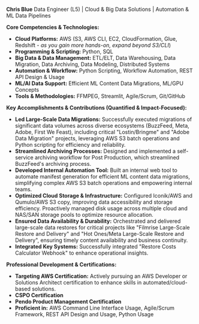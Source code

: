 **Chris Blue**
Data Engineer (L5) | Cloud & Big Data Solutions | Automation & ML Data Pipelines

**Core Competencies & Technologies:**
* **Cloud Platforms:** AWS (S3, AWS CLI, EC2, CloudFormation, Glue, Redshift - *as you gain more hands-on, expand beyond S3/CLI*)
* **Programming & Scripting:** Python, SQL
* **Big Data & Data Management:** ETL/ELT, Data Warehousing, Data Migration, Data Archiving, Data Modeling, Distributed Systems
* **Automation & Workflow:** Python Scripting, Workflow Automation, REST API Design & Usage
* **ML/AI Data Support:** Efficient ML Content Data Migrations, ML/GPU Concepts
* **Tools & Methodologies:** FFMPEG, Streamlit, Agile/Scrum, Git/GitHub

**Key Accomplishments & Contributions (Quantified & Impact-Focused):**
* **Led Large-Scale Data Migrations:** Successfully executed migrations of significant data volumes across diverse ecosystems (BuzzFeed, Meta, Adobe, First We Feast), including critical "Lostin/Bringme" and "Adobe Data Migration" projects, leveraging AWS S3 batch operations and Python scripting for efficiency and reliability.
* **Streamlined Archiving Processes:** Designed and implemented a self-service archiving workflow for Post Production, which streamlined BuzzFeed's archiving process. 
* **Developed Internal Automation Tool:** Built an internal web tool to automate manifest generation for efficient ML content data migrations, simplifying complex AWS S3 batch operations and empowering internal teams.
* **Optimized Cloud Storage & Infrastructure:** Configured Iconik/AWS and Qumulo/AWS S3 copy, improving data accessibility and storage efficiency. Proactively managed disk usage across multiple cloud and NAS/SAN storage pools to optimize resource allocation.
* **Ensured Data Availability & Durability:** Orchestrated and delivered large-scale data restores for critical projects like "Filmrise Large-Scale Restore and Delivery" and "Hot Ones/Meta Large-Scale Restore and Delivery", ensuring timely content availability and business continuity.
* **Integrated Key Systems:** Successfully integrated "Restore Costs Calculator Webhook" to enhance operational insights.

**Professional Development & Certifications:**
* **Targeting AWS Certification:** Actively pursuing an AWS Developer or Solutions Architect certification to enhance skills in automated/cloud-based solutions.
* **CSPO Certification**
* **Pendo Product Management Certification**
* **Proficient in:** AWS Command Line Interface Usage, Agile/Scrum Framework, REST API Design and Usage, Python Usage
